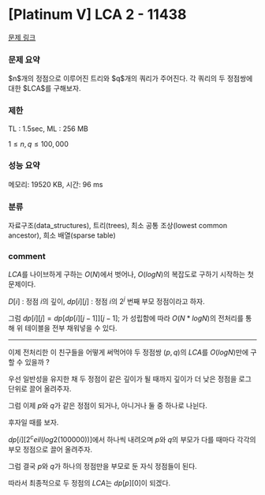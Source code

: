 
# [Platinum V] LCA 2 - 11438

[문제 링크](https://www.acmicpc.net/problem/11438)

### 문제 요약

<p> $n$개의 정점으로 이루어진 트리와 $q$개의 쿼리가 주어진다. 각 쿼리의 두 정점쌍에 대한 $LCA$를 구해보자. </p>

### 제한

TL : 1.5sec, ML : 256 MB

$1 ≤ n, q ≤ 100,000$

### 성능 요약

메모리: 19520 KB, 시간: 96 ms

### 분류

자료구조(data_structures), 트리(trees), 최소 공통 조상(lowest common ancestor), 희소 배열(sparse table)

### comment

$LCA$를 나이브하게 구하는 $O(N)$에서 벗어나, $O(logN)$의 복잡도로 구하기 시작하는 첫 문제이다.

$D[i]$ : 정점 $i$의 깊이, $dp[i][j]$ : 정점 $i$의 $2^j$ 번째 부모 정점이라고 하자.

그럼 $dp[i][j] = dp[dp[i][j - 1]][j - 1];$ 가 성립함에 따라 $O(N * logN)$의 전처리를 통해 위 테이블을 전부 채워넣을 수 있다.

--------------------------------------------------------------------------------------------------------------------------------------------------

이제 전처리한 이 친구들을 어떻게 써먹어야 두 정점쌍 $(p, q)$의 $LCA$를 $O(logN)$만에 구할 수 있을까 ?

우선 일반성을 유지한 채 두 정점이 같은 깊이가 될 때까지 깊이가 더 낮은 정점을 로그 단위로 끌어 올려주자.

그럼 이제 $p$와 $q$가 같은 정점이 되거나, 아니거나 둘 중 하나로 나뉜다.

후자일 때를 보자.

$dp[i][2^ceil(log2(100000))]$에서 하나씩 내려오며 $p$와 $q$의 부모가 다를 때마다 각각의 부모 정점으로 끌어 올려주자.

그럼 결국 $p$와 $q$가 하나의 정점만을 부모로 둔 자식 정점들이 된다.

따라서 최종적으로 두 정점의 $LCA$는 $dp[p][0]$이 되겠다.

